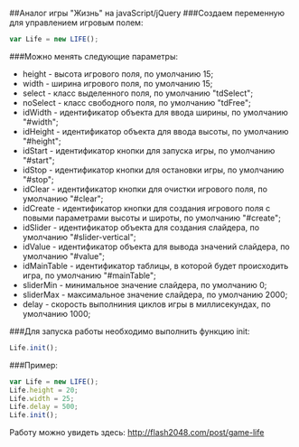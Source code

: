 ##Аналог игры "Жизнь" на javaScript/jQuery
###Создаем переменную для управлением игровым полем:
```javascript
var Life = new LIFE();
```
###Можно менять следующие параметры:
  * height - высота игрового поля, по умолчанию 15;
  * width - ширина игрового поля, по умолчанию 15;
  * select - класс выделенного поля, по умолчанию "tdSelect";
  * noSelect - класс свободного поля, по умолчанию "tdFree";
  * idWidth - идентификатор объекта для ввода ширины, по умолчанию "#width";
  * idHeight - идентификатор объекта для ввода высоты, по умолчанию "#height";
  * idStart - идентификатор кнопки для запуска игры, по умолчанию "#start";
  * idStop - идентификатор кнопки для остановки игры, по умолчанию "#stop";
  * idClear - идентификатор кнопки для очистки игрового поля, по умолчанию "#clear";
  * idCreate - идентификатор кнопки для создания игрового поля с повыми параметрами высоты и широты, по умолчанию "#create";
  * idSlider - идентификатор объекта для создания слайдера, по умолчанию "#slider-vertical";
  * idValue - идентификатор объекта для вывода значений слайдера, по умолчанию "#value";
  * idMainTable - идентификатор таблицы, в которой будет происходить игра, по умолчанию "#mainTable";
  * sliderMin - минимальное значение слайдера, по умолчанию 0;
  * sliderMax - максимальное значение слайдера, по умолчанию 2000;
  * delay - скорость выполниния циклов игры в миллисекундах, по умолчанию 1000;

###Для запуска работы необходимо выполнить функцию init:
```javascript
Life.init();
```
###Пример:
```javascript
var Life = new LIFE();
Life.height = 20;
Life.width = 25;
Life.delay = 500;
Life.init();
```
Работу можно увидеть здесь: http://flash2048.com/post/game-life
